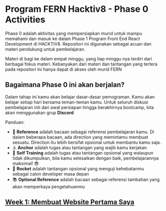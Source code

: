 # Program FERN Hacktiv8 - Phase 0 Activities

Phase 0 adalah aktivitas yang mempersiapkan murid untuk mampu memahami dan masuk ke dalam Phase 1 Program
Front End React Development di HACKTIV8. Repositori ini digunakan sebagai acuan dan materi pendukung untuk pembelajaran.

Materi di bagi ke dalam empat minggu, yang tiap minggu nya terdiri dari berbagai fokus materi. Kebanyakan dari
materi dan tantangan yang tertera pada repositori ini hanya dapat di akses oleh murid FERN

## Bagaimana Phase 0 ini akan berjalan?

Dalam tahap ini kamu akan belajar dasar-dasar pemograman. Kamu akan belajar setiap hari bersama teman-teman kamu.
Untuk seluruh diskusi pembelajaran inti dari awal persiapan hingga berakhirnya bootcamp, kita akan menggunakan grup **Discord**

Panduan:

- :notebook_with_decorative_cover: **Reference** adalah bacaan sebagai referensi pembelajaran kamu. Di dalam beberapa bacaan, ada direction yang memintamu membuat sesuatu. Direction itu lebih bersifat opsional untuk membantu kamu saja.
- :anchor: **Anchor** adalah tugas atau tantangan yang wajib kamu kerjakan
- 💪 **Self Training** adalah tugas atau tantangan opsional yang walaupun tidak dikumpulkan, bila kamu selesaikan dengan baik, pembelajarannya maksimal! 😎
- :rocket: **Rocket** adalah tantangan opsional yang menguji kehebatanmu sebagai calon developer masa depan
- :books: **Optional Reference** adalah bacaan sebagai referensi tambahan yang akan memperkaya pengetahuanmu

## [Week 1: Membuat Website Pertama Saya](./week-1/index.md)

<!-- ## [Week 2: Mengenal JavaScript](./week-2/index.md)

## [Week 3: Mendalami JavaScript](./week-3/index.md)

## [Week 4: Membuat Project Pertama Saya](./week-4/index.md) -->
